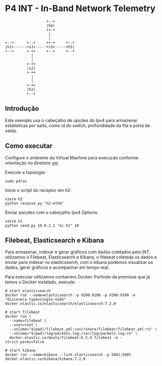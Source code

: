 # P4 INT - In-Band Network Telemetry

```
                   +--+
                   |h4|
                   ++-+
                    |
                    |
+--+      +--+     ++-+     +--+
|h1+------+s1+-----+s3+-----+h3|
+--+      +-++     +--+     +--+
            |
            |
          +-++
          |s2|
          +-++
            |
            |
          +-++
          |h2|
          +--+
```

## Introdução

Este exemplo usa o cabeçalho de opções do Ipv4 para armazenar estatísticas por salto, como id do switch, profundidade da fila e porta de saída. 

## Como executar

Configure o ambiente da Virtual Machine para execução conforme orientação no diretório [vm](./vm) 

Execute a topologia:

```
sudo p4run
```

Inicie o script do receptor em h2:

```
xterm h2
python receive.py "h2-eth0"
```

Enviar pacotes com o cabeçalho Ipv4 Options:

```
xterm h1
python send.py 10.0.2.2 "oi h2" 10
```

## Filebeat, Elasticsearch e Kibana

Para armazenar, indexar e gerar gráficos com dados coletados pelo INT, utilizamos o Filebeat, Elasticsearch e Kibana, o filebeat coletada os dados e enviar para indexar no elasticsearch, com o kibana podemos visualizar os dados, gerar gráficos e acompanhar em tempo real.

Para executar utilizamos containers Docker.
Partindo da premissa que já temos o Docker instalado, execute:

```
# start elasticsearch
docker run --name=elasticsearch -p 9200:9200 -p 9300:9300 -e "discovery.type=single-node" docker.elastic.co/elasticsearch/elasticsearch:7.2.0
```

```
# start filebeat
docker run \
  --name=filebeat \
  --user=root \
  --volume="$(pwd)/filebeat.yml:/usr/share/filebeat/filebeat.yml:ro" \
  --volume="$(pwd)/log/packets.log:/var/log/packets.log:ro" \
  docker.elastic.co/beats/filebeat:6.5.4 filebeat -e -strict.perms=false
```


```
# start kibana
docker run --name=kibana --link elasticsearch -p 5601:5601 docker.elastic.co/kibana/kibana:7.2.0
```

